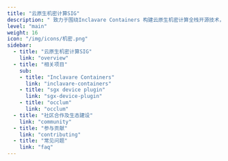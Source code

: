 ```yaml
---
title: "云原生机密计算SIG"
description: " 致力于围绕Inclavare Containers 构建云原生机密计算全栈开源技术，降低机密计算的使用门槛，简化计算在云上的部署、优化和应用，开拓使用场景及方案。"
level: "main"
weight: 16
icon: "/img/icons/机密.png"
sidebar:
  - title: "云原生机密计算SIG"
    link: "overview"
  - title: "相关项目"
    sub:
    - title: "Inclavare Containers"
      link: "inclavare-containers"
    - title: "sgx device plugin"
      link: "sgx-device-plugin"
    - title: "occlum"
      link: "occlum"
  - title: "社区合作及生态建设"
    link: "community"
  - title: "参与贡献"
    link: "contributing"
  - title: "常见问题"
    link: "faq"
---
```


